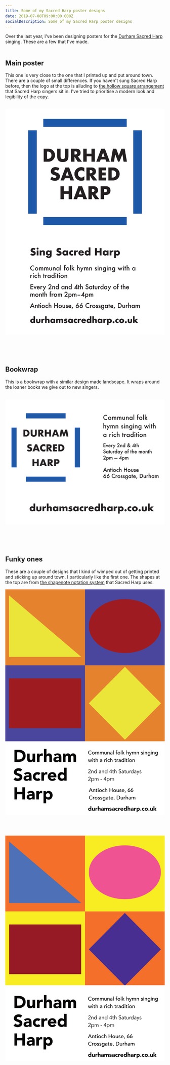 ```yaml
---
title: Some of my Sacred Harp poster designs
date: 2019-07-08T09:00:00.000Z
socialDescription: Some of my Sacred Harp poster designs
---
```


Over the last year, I've been designing posters for the [Durham Sacred Harp](https://durhamsacredharp.co.uk) singing. These are a few that I've made.
<br><br>

## Main poster

This one is very close to the one that I printed up and put around town. There are a couple of small differences. If you haven't sung Sacred Harp before, then the logo at the top is alluding to [the hollow square arrangement](https://en.wikipedia.org/wiki/Sacred_Harp#Singing_Sacred_Harp_music) that Sacred Harp singers sit in. I've tried to prioritise a modern look and legibility of the copy.
<br><br>

<div class="d-flex justify-content-center">
    <img src="/assets/images/blue_square.png" class="border border-dark w-80 img-fluid">
</div>

<br><br><br>

## Bookwrap

This is a bookwrap with a similar design made landscape. It wraps around the loaner books we give out to new singers.
<br><br>

<div class="d-flex justify-content-center">
<img src="/assets/images/blue_square_bookwrap.png" class="border border-dark w-80 img-fluid">
</div>

<br><br><br>

## Funky ones

These are a couple of designs that I kind of wimped out of getting printed and sticking up around town. I particularly like the first one. The shapes at the top are from [the shapenote notation system](https://en.wikipedia.org/wiki/Sacred_Harp#The_music_and_its_notation) that Sacred Harp uses.

<div class="d-flex justify-content-center">
    <img src="/assets/images/funky_squares.png" class="border border-dark w-80 img-fluid">
</div>

<br><br>

<div class="d-flex justify-content-center mb-5">
    <img src="/assets/images/funky_squares_gharish.png" class="border border-dark w-80 img-fluid">
</div>
